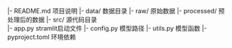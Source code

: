 |- README.md             项目说明
|- data/                 数据目录
    |- raw/              原始数据
    |- processed/        预处理后的数据
|- src/                  源代码目录  
    |- app.py            stramlit启动文件
    |- config.py         模型路径
    |- utils.py          模型函数
|- pyproject.toml        环境依赖 
					